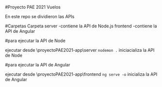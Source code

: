 #Proyecto PAE 2021 Vuelos

En este repo se dividieron las APIs 

#Carpetas
Carpeta server -contiene la API de Node.js
frontend -contiene la API de Angular

#para ejecutar la API de Node

ejecutar desde \proyectoPAE2021-app\server `nodemon .` iniciacializa la API de Node

#para ejecutar la API de Angular

ejecutar desde \proyectoPAE2021-app\frontend `ng serve -o` inicializa la API de Angular


